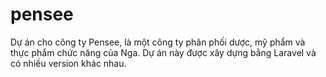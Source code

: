 # pensee
Dự án cho công ty Pensee, là một công ty phân phối dược, mỹ phẩm và thực phẩm chức năng của Nga. Dự án này được xây dựng bằng Laravel và có nhiều version khác nhau.
